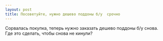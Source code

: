 ```yaml
---
layout: post 
title: Посоветуйте, нужно дешево поддоны б/у  срочно 
--- 
```

Сорвалась покупка, теперь нужно заказать дешево поддоны б/у  снова. Где это сделать, чтобы снова не кинули?
